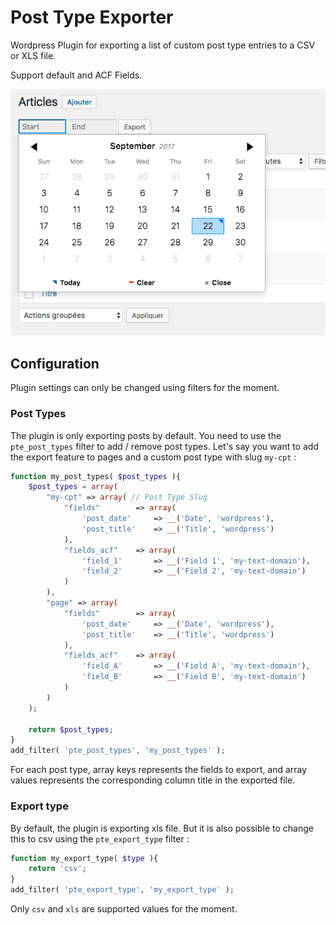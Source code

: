 # Post Type Exporter

Wordpress Plugin for exporting a list of custom post type entries to a CSV or XLS file.

Support default and ACF Fields.

![Plugin preview](images/screenshot.png)

## Configuration

Plugin settings can only be changed using filters for the moment.

### Post Types

The plugin is only exporting posts by default. You need to use the `pte_post_types` filter to add / remove post types. Let's say you want to add the export feature to pages and a custom post type with slug `my-cpt` :

```php
function my_post_types( $post_types ){
    $post_types = array(
        "my-cpt" => array( // Post Type Slug
            "fields"        => array(
                'post_date'     => __('Date', 'wordpress'),
                'post_title'    => __('Title', 'wordpress')
            ),
            "fields_acf"    => array(
                'field_1'       => __('Field 1', 'my-text-domain'), 
                'field_2'       => __('Field 2', 'my-text-domain')
            )
        ),
        "page" => array(
            "fields"        => array(
                'post_date'     => __('Date', 'wordpress'),
                'post_title'    => __('Title', 'wordpress')
            ),
            "fields_acf"    => array(
                'field_A'       => __('Field A', 'my-text-domain'), 
                'field_B'       => __('Field B', 'my-text-domain')
            )
        )
    );
    
    return $post_types;
}
add_filter( 'pte_post_types', 'my_post_types' );
```

For each post type, array keys represents the fields to export, and array values represents the corresponding column title in the exported file.

### Export type

By default, the plugin is exporting xls file. But it is also possible to change this to csv using the `pte_export_type` filter : 

```php
function my_export_type( $type ){
    return 'csv';
}
add_filter( 'pte_export_type', 'my_export_type' );
```

Only `csv` and `xls` are supported values for the moment.